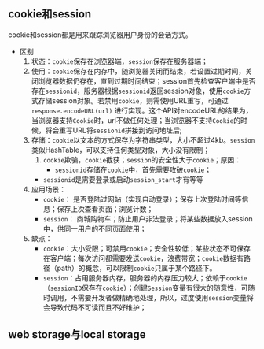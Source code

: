 ## cookie和session
cookie和session都是用来跟踪浏览器用户身份的会话方式。
- 区别
    1. 状态：`cookie`保存在浏览器端，`session`保存在服务器端；
    2. 使用：`cookie`保存在内存中，随浏览器关闭而结束，若设置过期时间，关闭浏览器数据仍存在，直到过期时间结束；session首先检查客户端中是否存在`sessionid`，服务器根据`sessionid`返回session对象，使用`cookie`方式存储session对象。若禁用`cookie`，则需使用URL重写，可通过`response.encodeURL(url)` 进行实现。这个API对encodeURL的结果为，当浏览器支持`Cookie`时，url不做任何处理；当浏览器不支持`Cookie`的时候，将会重写URL将`sessionid`拼接到访问地址后;
    3. 存储：`cookie`以文本的方式保存为字符串类型，大小不超过4kb。`session`类似HashTable，可以支持任何类型对象，大小没有限制；
          1. `cookie`欺骗，`cookie`截获；`session`的安全性大于`cookie`；原因：
              - `sessionid`存储在`cookie`中，首先需要攻破`cookie`；
        - `sessionid`是需要登录或启动`session_start`才有等等
    4. 应用场景： 
        - `cookie`： 是否登陆过网站（实现自动登录）；保存上次登陆时间等信息；保存上次查看页面；浏览计数；
        - `session`： 商城购物车；防止用户非法登录；将某些数据放入session中，供同一用户的不同页面使用；
    5. 缺点：
        - `cookie`：大小受限；可禁用`cookie`；安全性较低；某些状态不可保存在客户端；每次访问都需要发送`cookie`，浪费带宽；`cookie`数据有路径（path）的概念，可以限制`cookie`只属于某个路径下。
        - `session`：占用服务器内存，服务器的内存压力较大；依赖于`cookie`（`sessionID`保存在`cookie`）；创建`Session`变量有很大的随意性，可随时调用，不需要开发者做精确地处理，所以，过度使用`session`变量将会导致代码不可读而且不好维护；
  
## web storage与local storage